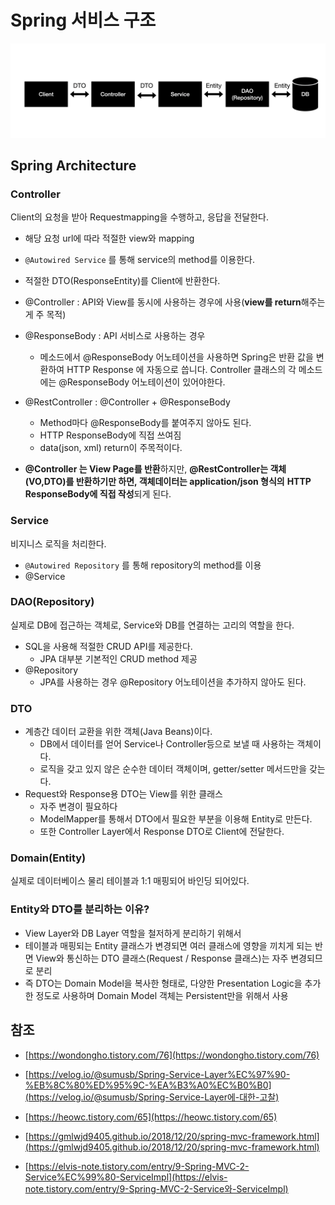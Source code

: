 # Spring 서비스 구조



![image-20200412132447872](./assets/image-20200412132447872.png)

## Spring Architecture

### Controller

Client의 요청을 받아 Requestmapping을 수행하고,  응답을 전달한다.

- 해당 요청 url에 따라 적절한 view와 mapping
- `@Autowired Service` 를 통해 service의 method를 이용한다.
- 적절한 DTO(ResponseEntity)를 Client에 반환한다.

- @Controller : API와 View를 동시에 사용하는 경우에 사용(**view를 return**해주는게 주 목적)
- @ResponseBody :  API 서비스로 사용하는 경우
  - 메소드에서 @ResponseBody 어노테이션을 사용하면 Spring은 반환 값을 변환하여 HTTP Response 에 자동으로 씁니다. Controller 클래스의 각 메소드에는 @ResponseBody 어노테이션이 있어야한다.
- @RestController : @Controller + @ResponseBody
  - Method마다 @ResponseBody를 붙여주지 않아도 된다.
  - HTTP ResponseBody에 직접 쓰여짐
  - data(json, xml) return이 주목적이다.
- **@Controller 는 View Page를 반환**하지만, **@RestController는 객체(VO,DTO)를 반환하기만 하면, 객체데이터는 application/json 형식의** **HTTP ResponseBody에 직접 작성**되게 된다.



### Service

비지니스 로직을 처리한다.

- `@Autowired Repository` 를 통해 repository의 method를 이용
- @Service

### DAO(Repository)

실제로 DB에 접근하는 객체로, Service와 DB를 연결하는 고리의 역할을 한다.

- SQL을 사용해 적절한 CRUD API를 제공한다.
  - JPA 대부분 기본적인 CRUD method 제공
- @Repository
  - JPA를 사용하는 경우 @Repository 어노테이션을 추가하지 않아도 된다.

### DTO

- 계층간 데이터 교환을 위한 객체(Java Beans)이다.
  - DB에서 데이터를 얻어 Service나  Controller등으로 보낼 때 사용하는 객체이다.
  - 로직을 갖고 있지 않은 순수한 데이터 객체이며, getter/setter 메서드만을 갖는다.
- Request와 Response용 DTO는 View를 위한 클래스
  - 자주 변경이 필요하다
  - ModelMapper를 통해서 DTO에서 필요한 부분을 이용해 Entity로 만든다.
  - 또한 Controller Layer에서 Response DTO로 Client에 전달한다.

### Domain(Entity)

실제로 데이터베이스 물리 테이블과 1:1 매핑되어 바인딩 되어있다.



### Entity와 DTO를 분리하는 이유?

- View Layer와 DB Layer 역할을 철저하게 분리하기 위해서
- 테이블과 매핑되는 Entity 클래스가 변경되면 여러 클래스에 영향을 끼치게 되는 반면 View와 통신하는 DTO 클래스(Request / Response 클래스)는 자주 변경되므로 분리
- 즉 DTO는 Domain Model을 복사한 형태로, 다양한 Presentation Logic을 추가한 정도로 사용하며 Domain Model 객체는 Persistent만을 위해서 사용



## 참조

- [https://wondongho.tistory.com/76](https://wondongho.tistory.com/76)

- [https://velog.io/@sumusb/Spring-Service-Layer%EC%97%90-%EB%8C%80%ED%95%9C-%EA%B3%A0%EC%B0%B0](https://velog.io/@sumusb/Spring-Service-Layer에-대한-고찰)
- [https://heowc.tistory.com/65](https://heowc.tistory.com/65)
- [https://gmlwjd9405.github.io/2018/12/20/spring-mvc-framework.html](https://gmlwjd9405.github.io/2018/12/20/spring-mvc-framework.html)
- [https://elvis-note.tistory.com/entry/9-Spring-MVC-2-Service%EC%99%80-ServiceImpl](https://elvis-note.tistory.com/entry/9-Spring-MVC-2-Service와-ServiceImpl)